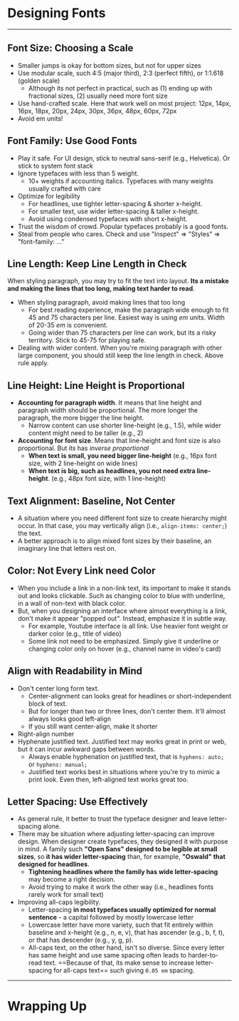 # Designing Fonts

---

## Font Size: Choosing a Scale

-   Smaller jumps is okay for bottom sizes, but not for upper sizes
-   Use modular scale, such 4:5 (major third), 2:3 (perfect fifth), or 1:1.618 (golden scale)
    -   Although its not perfect in practical, such as (1) ending up with fractional sizes, (2) usually need more font size
-   Use hand-crafted scale. Here that work well on most project: 12px, 14px, 16px, 18px, 20px, 24px, 30px, 36px, 48px, 60px, 72px
-   Avoid em units!



## Font Family: Use Good Fonts

-   Play it safe. For UI design, stick to neutral sans-serif (e.g., Helvetica). Or stick to system font stack
-   Ignore typefaces with less than 5 weight.
    -   10+ weights if accounting italics. Typefaces with many weights usually crafted with care
-   Optimize for legibility
    -   For headlines, use tighter letter-spacing & shorter x-height.
    -   For smaller text, use wider letter-spacing & taller x-height.
    -   Avoid using condensed typefaces with short x-height.
-   Trust the wisdom of crowd. Popular typefaces probably is a good fonts.
-   Steal from people who cares. Check and use "Inspect" => "Styles" => "font-family: ..."



## Line Length: Keep Line Length in Check

When styling paragraph, you may try to fit the text into layout. **Its a mistake and making the lines that too long, making text harder to read**.

-   When styling paragraph, avoid making lines that too long
    -   For best reading experience, make the paragraph wide enough to fit 45 and 75 characters per line. Easiest way is using *em* units. Width of 20-35 *em* is convenient.
    -   Going wider than 75 characters per line can work, but its a risky territory. Stick to 45-75 for playing safe.
-   Dealing with wider content. When you're mixing paragraph with other large component, you should still keep the line length in check. Above rule apply.



## Line Height: Line Height is Proportional

-   **Accounting for paragraph width**. It means that line height and paragraph width should be proportional. The more longer the paragraph, the more bigger the line height.
    -   Narrow content can use shorter line-height (e.g., 1.5), while wider content might need to be taller (e.g., 2)
-   **Accounting for font size**. Means that line-height and font size is also proportional. But its has *inverse proportional*
    -   **When text is small, you need bigger line-height** (e.g., 16px font size, with 2 line-height on wide lines)
    -   **When text is big, such as headlines, you not need extra line-height**. (e.g., 48px font size, with 1 line-height)



## Text Alignment: Baseline,  Not Center

-   A situation where you need different font size to create hierarchy might occur. In that case, you may vertically align (i.e., `align-items: center;`) the text.
-   A better approach is to align mixed font sizes by their baseline, an imaginary line that letters rest on.



## Color: Not Every Link need Color

-   When you include a link in a non-link text, its important to make it stands out and looks clickable. Such as changing color to blue with underline, in a wall of non-text with black color.
-   But, when you designing an interface where almost everything is a link, don't make it appear "popped out". Instead, emphasize it in subtle way.
    -   For example, Youtube interface is all link. Use heavier font weight or darker color (e.g., title of video)
    -   Some link not need to be emphasized. Simply give it underline or changing color only on hover (e.g., channel name in video's card)



## Align with Readability in Mind

-   Don't center long form text.
    -   Center-alignment can looks great for headlines or short-independent block of text.
    -   But for longer than two or three lines, don't center them. It'll almost always looks good left-align
    -   If you still want center-align, make it shorter
-   Right-align number
-   Hyphenate justified text. Justified text may works great in print or web, but it can incur awkward gaps between words.
    -   Always enable hyphenation on justified text, that is `hyphens: auto;` or `hyphens: manual;`
    -   Justified text works best in situations where you're try to mimic a print look. Even then, left-aligned text works great too.



## Letter Spacing: Use Effectively

-   As general rule, it better to trust the typeface designer and leave letter-spacing alone.
-   There may be situation where adjusting letter-spacing can improve design. When designer create typefaces, they designed it with purpose in mind. A family such **"Open Sans" designed to be legible at small sizes**, so **it has wider letter-spacing** than, for example, **"Oswald" that designed for headlines**.
    -   **Tightening headlines where the family has wide letter-spacing** may become a right decision.
    -   Avoid trying to make it work the other way (i.e., headlines fonts rarely work for small text)
-   Improving all-caps legibility.
    -   Letter-spacing **in most typefaces usually optimized for normal sentence** - a capital followed by mostly lowercase letter
    -   Lowercase letter have more variety, such that fit entirely within baseline and x-height (e.g., n, e, v), that has ascender (e.g., b, f, t), or that has descender (e.g., y, g, p).
    -   All-caps text, on the other hand, isn't so diverse. Since every letter has same height and use same spacing often leads to harder-to-read text. ==Because of that, its make sense to increase letter-spacing for all-caps text== such giving `0.05 em` spacing.



---

# Wrapping Up

```markdown

```











